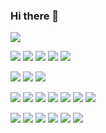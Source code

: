 ### Hi there 👋

<!-- ![](https://komarev.com/ghpvc/?username=ywk1) -->

![](https://img.shields.io/badge/-Unity-000000.svg?logo=unity&style=plastic)

![](https://img.shields.io/badge/-Blender-F5792A.svg?logo=blender&style=plastic)
![](https://img.shields.io/badge/-AWS-232F3E.svg?logo=amazon-aws&style=plastic)
![](https://img.shields.io/badge/-Docker-1488C6.svg?logo=docker&style=plastic)
![](https://img.shields.io/badge/-Jenkins-D24939.svg?logo=jenkins&style=plastic)
![](https://img.shields.io/badge/-Wordpress-21759B.svg?logo=wordpress&style=plastic)
<!-- ![](https://img.shields.io/badge/-Xcode-1575F9.svg?logo=xcode&style=plastic) -->

![](https://img.shields.io/badge/-Slack-4A154B.svg?logo=slack&style=plastic)
![](https://img.shields.io/badge/-Discord-7289DA.svg?logo=discord&style=plastic)
![](https://img.shields.io/badge/-Udemy-EC5252.svg?logo=udemy&style=plastic)

![](https://img.shields.io/badge/-C%EF%BC%83-4db56a.svg?logo=csharp&style=plastic)
![](https://img.shields.io/badge/-Javascript-F7DF1E.svg?logo=javascript&style=plastic)
![](https://img.shields.io/badge/-Python-3776AB.svg?logo=python&style=plastic)
![](https://img.shields.io/badge/-Php-777BB4.svg?logo=php&style=plastic)
![](https://img.shields.io/badge/-Cakephp-D33C43.svg?logo=cakephp&style=plastic)
![](https://img.shields.io/badge/-Mysql-4479A1.svg?logo=mysql&style=plastic)
![](https://img.shields.io/badge/Solidity-e6e6e6?logo=solidity&logoColor=black&style=plastic)
<!-- ![](https://img.shields.io/badge/-C++-00599C.svg?logo=cplusplus&style=plastic) -->
<!-- ![](https://img.shields.io/badge/-Laravel-E74430.svg?logo=laravel&style=plastic) -->

![](https://img.shields.io/badge/-Windows-0078D6.svg?logo=windows&style=plastic)
![](https://img.shields.io/badge/-Android-A4C639.svg?logo=android&style=plastic)
![](https://img.shields.io/badge/-Apple-999999.svg?logo=apple&style=plastic)
![](https://img.shields.io/badge/-Linux-FCC624.svg?logo=linux&style=plastic)
![](https://img.shields.io/badge/-Ubuntu-E95420.svg?logo=ubuntu&style=plastic)
![](https://img.shields.io/badge/-Raspberrypi-C51A4A.svg?logo=raspberrypi&style=plastic)

<!--
**ywk1/ywk1** is a ✨ _special_ ✨ repository because its `README.md` (this file) appears on your GitHub profile.

Here are some ideas to get you started:

- 🔭 I’m currently working on ...
- 🌱 I’m currently learning ...
- 👯 I’m looking to collaborate on ...
- 🤔 I’m looking for help with ...
- 💬 Ask me about ...
- 📫 How to reach me: ...
- 😄 Pronouns: ...
- ⚡ Fun fact: ...
-->
